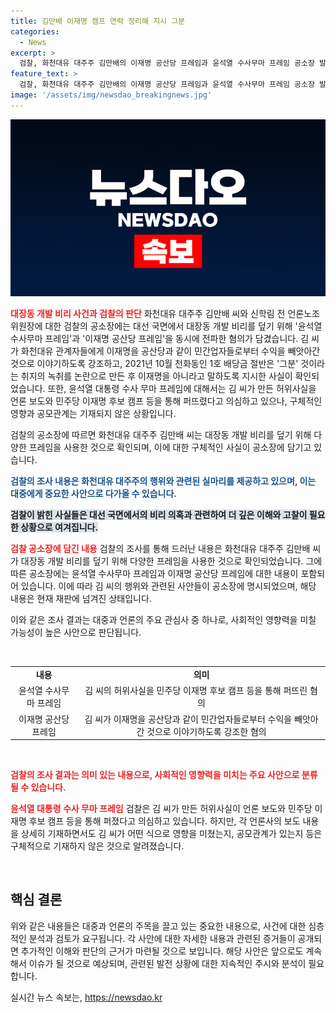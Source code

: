 ```yaml
---
title: 김만배 이재명 캠프 연락 정리해 지시 그분
categories:
  - News
excerpt: >
  검찰, 화천대유 대주주 김만배의 이재명 공산당 프레임과 윤석열 수사무마 프레임 공소장 발표. 김 씨가 이재명에 대한 부정적 이미지 조성 및 영향력 행사 의심, 남욱 씨의 발언 뒤집힘 등. 윤석열 대통령 수사 무마 프레임에 대해서는 의심하고 있으나 상세 내용은 기재하지 않음.
feature_text: >
  검찰, 화천대유 대주주 김만배의 이재명 공산당 프레임과 윤석열 수사무마 프레임 공소장 발표. 김 씨가 이재명에 대한 부정적 이미지 조성 및 영향력 행사 의심, 남욱 씨의 발언 뒤집힘 등. 윤석열 대통령 수사 무마 프레임에 대해서는 의심하고 있으나 상세 내용은 기재하지 않음.
image: '/assets/img/newsdao_breakingnews.jpg'
---
```


<p><img src="/assets/img/newsdao_breakingnews.jpg" alt="flaretime 속보" /></p>

<p><b><span style="color: #ee2323;">대장동 개발 비리 사건과 검찰의 판단</span></b>
화천대유 대주주 김만배 씨와 신학림 전 언론노조 위원장에 대한 검찰의 공소장에는 대선 국면에서 대장동 개발 비리를 덮기 위해 '윤석열 수사무마 프레임'과 '이재명 공산당 프레임'을 동시에 전파한 혐의가 담겼습니다. 김 씨가 화천대유 관계자들에게 이재명을 공산당과 같이 민간업자들로부터 수익을 빼앗아간 것으로 이야기하도록 강조하고, 2021년 10월 천화동인 1호 배당금 절반은 '그분' 것이라는 취지의 녹취를 논란으로 만든 후 이재명을 아니라고 말하도록 지시한 사실이 확인되었습니다. 또한, 윤석열 대통령 수사 무마 프레임에 대해서는 김 씨가 만든 허위사실을 언론 보도와 민주당 이재명 후보 캠프 등을 통해 퍼뜨렸다고 의심하고 있으나, 구체적인 영향과 공모관계는 기재되지 않은 상황입니다.</p>

<p data-ke-size="size16">검찰의 공소장에 따르면 화천대유 대주주 김만배 씨는 대장동 개발 비리를 덮기 위해 다양한 프레임을 사용한 것으로 확인되며, 이에 대한 구체적인 사실이 공소장에 담기고 있습니다.</p>

<p><b><span style="color: #1a5490;">검찰의 조사 내용은 화천대유 대주주의 행위와 관련된 실마리를 제공하고 있으며, 이는 대중에게 중요한 사안으로 다가올 수 있습니다.</span></b></p>

<p><b><span style="background-color: #21538527;">검찰이 밝힌 사실들은 대선 국면에서의 비리 의혹과 관련하여 더 깊은 이해와 고찰이 필요한 상황으로 여겨집니다.</span></b></p>

<p><b><span style="color: #ee2323;">검찰 공소장에 담긴 내용</span></b>
검찰의 조사를 통해 드러난 내용은 화천대유 대주주 김만배 씨가 대장동 개발 비리를 덮기 위해 다양한 프레임을 사용한 것으로 확인되었습니다. 그에 따른 공소장에는 윤석열 수사무마 프레임과 이재명 공산당 프레임에 대한 내용이 포함되어 있습니다. 이에 따라 김 씨의 행위와 관련된 사안들이 공소장에 명시되었으며, 해당 내용은 현재 재판에 넘겨진 상태입니다.</p>

<p>이와 같은 조사 결과는 대중과 언론의 주요 관심사 중 하나로, 사회적인 영향력을 미칠 가능성이 높은 사안으로 판단됩니다.</p>

<p data-ke-size="size16">&nbsp;</p>

<table>
  <tbody>
    <tr>
      <td style="text-align: center; height: 17px;"><b>내용</b></td>
      <td style="text-align: center; height: 17px;"><b>의미</b></td>
    </tr>
    <tr>
      <td style="text-align: center; height: 17px;">윤석열 수사무마 프레임</td>
      <td style="text-align: center; height: 17px;">김 씨의 허위사실을 민주당 이재명 후보 캠프 등을 통해 퍼뜨린 혐의</td>
    </tr>
    <tr>
      <td style="text-align: center; height: 17px;">이재명 공산당 프레임</td>
      <td style="text-align: center; height: 17px;">김 씨가 이재명을 공산당과 같이 민간업자들로부터 수익을 빼앗아간 것으로 이야기하도록 강조한 혐의</td>
    </tr>
  </tbody>
</table>

<p data-ke-size="size16">&nbsp;</p>

<p><b><span style="color: #ee2323;">검찰의 조사 결과는 의미 있는 내용으로, 사회적인 영향력을 미치는 주요 사안으로 분류될 수 있습니다.</span></b></p>

<p><b><span style="color: #ee2323;">윤석열 대통령 수사 무마 프레임</span></b>
검찰은 김 씨가 만든 허위사실이 언론 보도와 민주당 이재명 후보 캠프 등을 통해 퍼졌다고 의심하고 있습니다. 하지만, 각 언론사의 보도 내용을 상세히 기재하면서도 김 씨가 어떤 식으로 영향을 미쳤는지, 공모관계가 있는지 등은 구체적으로 기재하지 않은 것으로 알려졌습니다.</p>

<p data-ke-size="size16">&nbsp;</p>

<h2 data-ke-size="size26">핵심 결론</h2>

<p>위와 같은 내용들은 대중과 언론의 주목을 끌고 있는 중요한 내용으로, 사건에 대한 심층적인 분석과 검토가 요구됩니다. 각 사안에 대한 자세한 내용과 관련된 증거들이 공개되면 추가적인 이해와 판단의 근거가 마련될 것으로 보입니다. 해당 사안은 앞으로도 계속해서 이슈가 될 것으로 예상되며, 관련된 발전 상황에 대한 지속적인 주시와 분석이 필요합니다.</p>
실시간 뉴스 속보는, <a href="https://newsdao.kr" rel="dofollow">https://newsdao.kr</a>


